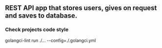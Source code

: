 ## REST API app that stores users, gives on request and saves to database.

### Check projects code style
golangci-lint run ./... --config=./.golangci.yml
